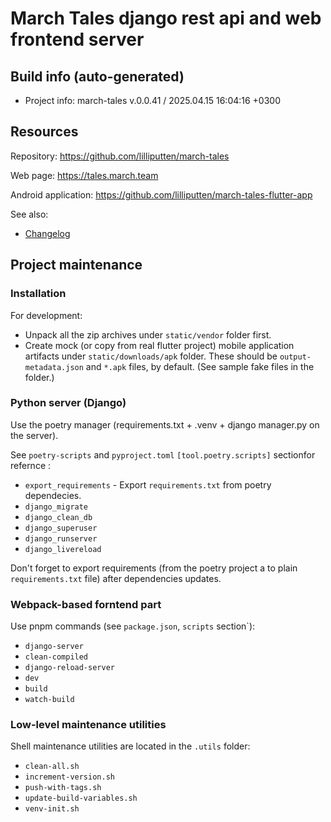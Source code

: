 <!--
 @since 2025.03.14, 22:00
 @changed 2025.03.28, 04:52
-->

# March Tales django rest api and web frontend server

## Build info (auto-generated)

- Project info: march-tales v.0.0.41 / 2025.04.15 16:04:16 +0300

## Resources

Repository: https://github.com/lilliputten/march-tales

Web page: https://tales.march.team

Android application: https://github.com/lilliputten/march-tales-flutter-app

See also:

- [Changelog](CHANGELOG.md)

## Project maintenance

### Installation

For development:

- Unpack all the zip archives under `static/vendor` folder first.
- Create mock (or copy from real flutter project) mobile application artifacts under `static/downloads/apk` folder. These should be `output-metadata.json` and `*.apk` files, by default. (See sample fake files in the folder.)

### Python server (Django)

Use the poetry manager (requirements.txt + .venv + django manager.py on the server).

See `poetry-scripts` and `pyproject.toml` `[tool.poetry.scripts]` sectionfor refernce :

- `export_requirements` - Export `requirements.txt` from poetry dependecies.
- `django_migrate`
- `django_clean_db`
- `django_superuser`
- `django_runserver`
- `django_livereload`

Don't forget to export requirements (from the poetry project a to plain `requirements.txt` file) after dependencies updates.

### Webpack-based forntend part

Use pnpm commands (see `package.json`, `scripts` section`):

- `django-server`
- `clean-compiled`
- `django-reload-server`
- `dev`
- `build`
- `watch-build`

### Low-level maintenance utilities

Shell maintenance utilities are located in the `.utils` folder:

- `clean-all.sh`
- `increment-version.sh`
- `push-with-tags.sh`
- `update-build-variables.sh`
- `venv-init.sh`

